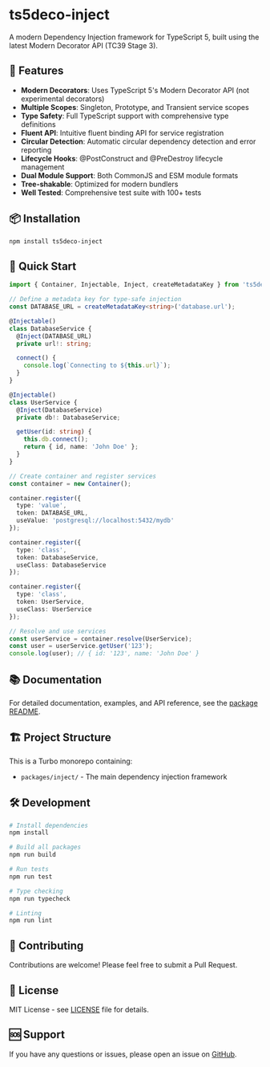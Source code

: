 # ts5deco-inject

A modern Dependency Injection framework for TypeScript 5, built using the latest Modern Decorator API (TC39 Stage 3).

## 🚀 Features

- **Modern Decorators**: Uses TypeScript 5's Modern Decorator API (not experimental decorators)
- **Multiple Scopes**: Singleton, Prototype, and Transient service scopes
- **Type Safety**: Full TypeScript support with comprehensive type definitions
- **Fluent API**: Intuitive fluent binding API for service registration
- **Circular Detection**: Automatic circular dependency detection and error reporting
- **Lifecycle Hooks**: @PostConstruct and @PreDestroy lifecycle management
- **Dual Module Support**: Both CommonJS and ESM module formats
- **Tree-shakable**: Optimized for modern bundlers
- **Well Tested**: Comprehensive test suite with 100+ tests

## 📦 Installation

```bash
npm install ts5deco-inject
```

## 🔧 Quick Start

```typescript
import { Container, Injectable, Inject, createMetadataKey } from 'ts5deco-inject';

// Define a metadata key for type-safe injection
const DATABASE_URL = createMetadataKey<string>('database.url');

@Injectable()
class DatabaseService {
  @Inject(DATABASE_URL)
  private url!: string;

  connect() {
    console.log(`Connecting to ${this.url}`);
  }
}

@Injectable() 
class UserService {
  @Inject(DatabaseService)
  private db!: DatabaseService;

  getUser(id: string) {
    this.db.connect();
    return { id, name: 'John Doe' };
  }
}

// Create container and register services
const container = new Container();

container.register({
  type: 'value',
  token: DATABASE_URL,
  useValue: 'postgresql://localhost:5432/mydb'
});

container.register({
  type: 'class',
  token: DatabaseService,
  useClass: DatabaseService
});

container.register({
  type: 'class',
  token: UserService,
  useClass: UserService
});

// Resolve and use services
const userService = container.resolve(UserService);
const user = userService.getUser('123');
console.log(user); // { id: '123', name: 'John Doe' }
```

## 📚 Documentation

For detailed documentation, examples, and API reference, see the [package README](./packages/inject/README.md).

## 🏗️ Project Structure

This is a Turbo monorepo containing:

- `packages/inject/` - The main dependency injection framework

## 🛠️ Development

```bash
# Install dependencies
npm install

# Build all packages
npm run build

# Run tests
npm run test

# Type checking
npm run typecheck

# Linting
npm run lint
```

## 🤝 Contributing

Contributions are welcome! Please feel free to submit a Pull Request.

## 📄 License

MIT License - see [LICENSE](./packages/inject/LICENSE) file for details.

## 🆘 Support

If you have any questions or issues, please open an issue on [GitHub](https://github.com/yoonhoGo/ts5deco/issues).